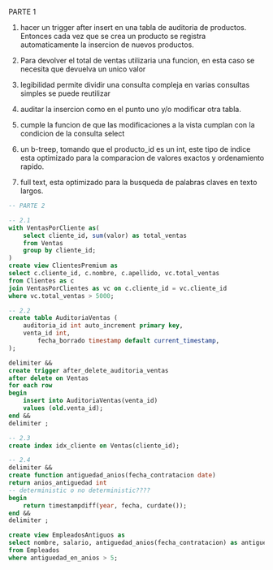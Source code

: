 PARTE 1

1. hacer un trigger after insert en una tabla de auditoria de productos. 
Entonces cada vez que se crea un producto se registra automaticamente la insercion de nuevos productos.

2. Para devolver el total de ventas utilizaria una funcion, en esta caso se necesita que devuelva 
un unico valor

3. legibilidad 
permite dividir una consulta compleja en varias consultas simples
se puede reutilizar 

4. auditar la insercion como en el punto uno y/o modificar otra tabla.

5. cumple la funcion de que las modificaciones a la vista cumplan con la condicion de la consulta select

6. un b-treep, tomando que el producto_id es un int, este tipo de indice esta
optimizado para la comparacion de valores exactos y ordenamiento rapido.

7. full text, esta optimizado para la busqueda de palabras claves en texto largos.

```sql
-- PARTE 2

-- 2.1
with VentasPorCliente as(
	select cliente_id, sum(valor) as total_ventas
	from Ventas 
	group by cliente_id;
)
create view ClientesPremium as
select c.cliente_id, c.nombre, c.apellido, vc.total_ventas
from Clientes as c
join VentasPorClientes as vc on c.cliente_id = vc.cliente_id
where vc.total_ventas > 5000;

-- 2.2
create table AuditoriaVentas (
	auditoria_id int auto_increment primary key,
	venta_id int,
    	fecha_borrado timestamp default current_timestamp,
);

delimiter &&
create trigger after_delete_auditoria_ventas
after delete on Ventas
for each row
begin
	insert into AuditoriaVentas(venta_id) 
	values (old.venta_id);
end &&
delimiter ;

-- 2.3
create index idx_cliente on Ventas(cliente_id);

-- 2.4
delimiter &&
create function antiguedad_anios(fecha_contratacion date)
return anios_antiguedad int
-- deterministic o no deterministic????
begin
	return timestampdiff(year, fecha, curdate());
end &&
delimiter ;

create view EmpleadosAntiguos as
select nombre, salario, antiguedad_anios(fecha_contratacion) as antiguedad_en_anios
from Empleados
where antiguedad_en_anios > 5;

```








